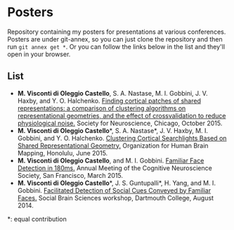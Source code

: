 # Posters
Repository containing my posters for presentations at various conferences. Posters are under git-annex, so you can just clone the repository and then run `git annex get *`. Or you can follow the links below in the list and they'll open in your browser.

## List

- **M. Visconti di Oleggio Castello**, S. A. Nastase, M. I. Gobbini, J. V. Haxby, and Y. O. Halchenko. [Finding cortical patches of shared representations: a comparison of clustering algorithms on representational geometries, and the effect of cross­validation to reduce physiological noise.](https://www.dartmouth.edu/~mvisconti/media/poster/VN+SFN15.pdf) Society for Neuroscience, Chicago, October 2015.
- **M. Visconti di Oleggio Castello**\*, S. A. Nastase\*, J. V. Haxby, M. I. Gobbini, and Y. O. Halchenko. [Clustering Cortical Searchlights Based on Shared Representational Geometry.](https://www.dartmouth.edu/~mvisconti/media/poster/VN+OHBM15.pdf) Organization for Human Brain Mapping, Honolulu, June 2015.
- **M. Visconti di Oleggio Castello**, and M. I. Gobbini. [Familiar Face Detection in 180ms.](https://www.dartmouth.edu/~mvisconti/media/poster/VG+CNS15.pdf) Annual Meeting of the Cognitive Neuroscience Society, San Francisco, March 2015.
- **M. Visconti di Oleggio Castello**\*, J. S. Guntupalli\*, H. Yang, and M. I. Gobbini. [Facilitated Detection of Social Cues Conveyed by Familiar Faces.](https://www.dartmouth.edu/~mvisconti/media/poster/VG+SBS14.pdf) Social Brain Sciences workshop, Dartmouth College, August 2014.

\*: equal contribution
